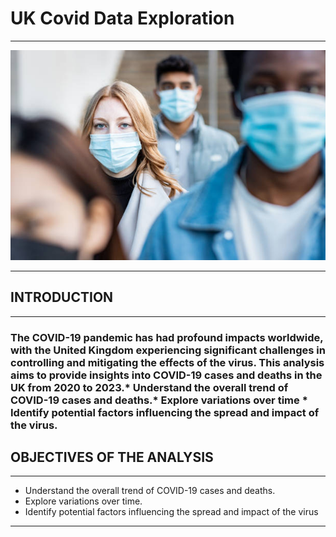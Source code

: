 # UK Covid Data Exploration
***
![](Covidukimage.jpg)
***
## INTRODUCTION
***
### The COVID-19 pandemic has had profound impacts worldwide, with the United Kingdom experiencing significant challenges in controlling and mitigating the effects of the virus. This analysis aims to provide insights into COVID-19 cases and deaths in the UK from 2020 to 2023.* Understand the overall trend of COVID-19 cases and deaths.* Explore variations over time * Identify potential factors influencing the spread and impact of the virus.

## OBJECTIVES OF THE ANALYSIS
***
* Understand the overall trend of COVID-19 cases and deaths.
* Explore variations over time.
* Identify potential factors influencing the spread and impact of the virus

***





